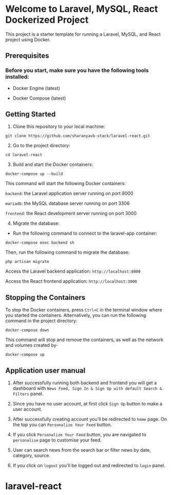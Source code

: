 # Welcome to Laravel, MySQL, React Dockerized Project

This project is a starter template for running a Laravel, MySQL, and React project using Docker.

## Prerequisites

### Before you start, make sure you have the following tools installed:

-   Docker Engine (latest)

-   Docker Compose (latest)

## Getting Started

1. Clone this repository to your local machine:

```
git clone https://github.com/sharanyavb-stack/laravel-react.git
```

2. Go to the project directory:

```
cd laravel-react
```

3. Build and start the Docker containers:

```
docker-compose up --build
```


This command will start the following Docker containers:<br>

`backend`: the Laravel application server running on port 8000<br>

`mariadb`: the MySQL database server running on port 3306<br>

`frontend`: the React development server running on port 3000<br>

4. Migrate the database:

-   Run the following command to connect to the laravel-app container:

```
docker-compose exec backend sh
```

Then, run the following command to migrate the database:

```
php artisan migrate
```

Access the Laravel backend application: `http://localhost:8000`

Access the React frontend application: `http://localhost:3000`


## Stopping the Containers

To stop the Docker containers, press `Ctrl+C` in the terminal window where you started the containers. Alternatively, you can run the following command in the project directory:

```
docker-compose down
```

This command will stop and remove the containers, as well as the network and volumes created by-

```
docker-compose up
```


## Application user manual

1. After successfully running both backend and frontend you will get a dashboard with `News Feed, Sign In & Sign Up with default Search & Filters` panel.

2. Since you have no user account, at first click `Sign Up` button to make a user account.

3. After successfully creating account you'll be redirected to `home` page. On the top you can `Personalize Your Feed` button.

4. If you click `Personalize Your Feed` button, you are navigated to `personalise` page to customise your feed.

4. User can search news from the search bar or filter news by date, category, source.

5. If you click on `logout` you'll be logged out and redirected to `login` panel.

# laravel-react
